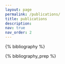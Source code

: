 ```yaml
---
layout: page
permalink: /publications/
title: publications
description:
nav: true
nav_order: 2
---
```


<!-- _pages/publications.md -->

<!-- Bibsearch Feature -->


<!-- {% include bib_search.liquid %} -->

<div class="publications">

{% bibliography %}

</div>

<div class="In preparation:">

{% bibliography_prep %}

</div>
